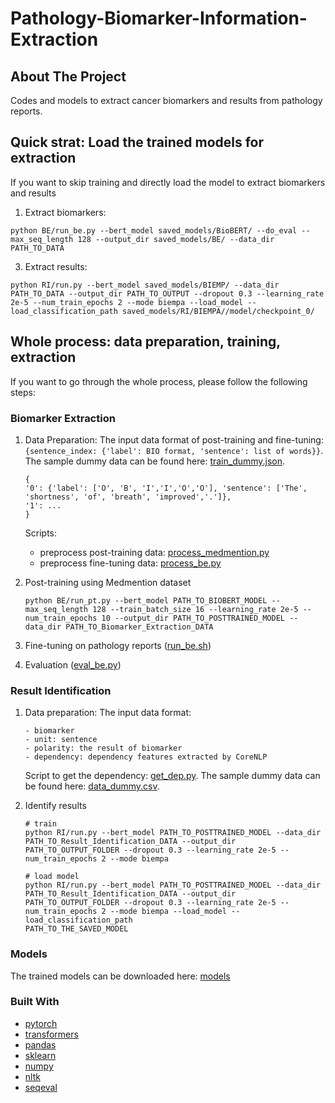 # Pathology-Biomarker-Information-Extraction
## About The Project
Codes and models to extract cancer biomarkers and results from pathology reports. 



## Quick strat: Load the trained models for extraction
If you want to skip training and directly load the model to extract biomarkers and results

1. Extract biomarkers: 
```
python BE/run_be.py --bert_model saved_models/BioBERT/ --do_eval --max_seq_length 128 --output_dir saved_models/BE/ --data_dir PATH_TO_DATA
```

3. Extract results:
```
python RI/run.py --bert_model saved_models/BIEMP/ --data_dir PATH_TO_DATA --output_dir PATH_TO_OUTPUT --dropout 0.3 --learning_rate 2e-5 --num_train_epochs 2 --mode biempa --load_model --load_classification_path saved_models/RI/BIEMPA//model/checkpoint_0/
```

## Whole process: data preparation, training, extraction 
If you want to go through the whole process, please follow the following steps:

### Biomarker Extraction
1. Data Preparation:
   The input data format of post-training and fine-tuning: `{sentence_index: {'label': BIO format, 'sentence': list of words}}`. The sample dummy data can be found here: [train_dummy.json](data/BE/train_dummy.json).
   ```
   {
   '0': {'label': ['O', 'B', 'I','I','O','O'], 'sentence': ['The', 'shortness', 'of', 'breath', 'improved','.']},
   '1': ...
   }
   ```
   Scripts:
   - preprocess post-training data: [process_medmention.py](BE/process_medmention.py)
   - preprocess fine-tuning data: [process_be.py](BE/process_be.py)

3. Post-training using Medmention dataset
   ```
   python BE/run_pt.py --bert_model PATH_TO_BIOBERT_MODEL --max_seq_length 128 --train_batch_size 16 --learning_rate 2e-5 --num_train_epochs 10 --output_dir PATH_TO_POSTTRAINED_MODEL --data_dir PATH_TO_Biomarker_Extraction_DATA
   ```

4. Fine-tuning on pathology reports ([run_be.sh](BE/run_be.sh))

5. Evaluation ([eval_be.py](BE/eval_be.py))

### Result Identification
1. Data preparation:
   The input data format:
   ```
   - biomarker
   - unit: sentence
   - polarity: the result of biomarker
   - dependency: dependency features extracted by CoreNLP
   ```
   Script to get the dependency: [get_dep.py](RI/get_dep.py).
   The sample dummy data can be found here: [data_dummy.csv](data/RI/data_dummy.csv).

3. Identify results
   ```
   # train
   python RI/run.py --bert_model PATH_TO_POSTTRAINED_MODEL --data_dir PATH_TO_Result_Identification_DATA --output_dir PATH_TO_OUTPUT_FOLDER --dropout 0.3 --learning_rate 2e-5 --num_train_epochs 2 --mode biempa

   # load model
   python RI/run.py --bert_model PATH_TO_POSTTRAINED_MODEL --data_dir PATH_TO_Result_Identification_DATA --output_dir PATH_TO_OUTPUT_FOLDER --dropout 0.3 --learning_rate 2e-5 --num_train_epochs 2 --mode biempa --load_model --load_classification_path
   PATH_TO_THE_SAVED_MODEL
   ```
### Models
The trained models can be downloaded here: [models](https://drive.google.com/file/d/1am1d5NWwD59DOFFD9qkEe5Z_f7phqLZ4/view?usp=sharing)

### Built With
* [pytorch](https://pytorch.org/)
* [transformers](https://huggingface.co/transformers/v4.7.0/installation.html)
* [pandas](https://pandas.pydata.org/)
* [sklearn](https://scikit-learn.org/stable/)
* [numpy](https://numpy.org/)
* [nltk](https://www.nltk.org/)
* [seqeval](https://pypi.org/project/seqeval/0.0.10/)


